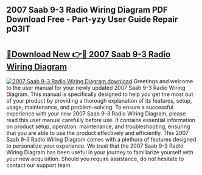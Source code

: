 ## 2007 Saab 9-3 Radio Wiring Diagram PDF Download Free - Part-yzy User Guide Repair pQ3IT

# <h2><a href="http://dfj3r1e.blite.top/?on=2007+Saab+9-3+Radio+Wiring+Diagram">🔗Download New 👉🔴 2007 Saab 9-3 Radio Wiring Diagram</a></h2>

[![2007 Saab 9-3 Radio Wiring Diagram download](https://i.imgur.com/lujVjoI.png)](http://dfj3r1e.blite.top/?on=2007+Saab+9-3+Radio+Wiring+Diagram)
Greetings and welcome to the user manual for your newly updated 2007 Saab 9-3 Radio Wiring Diagram. This manual is specifically designed to help you get the most out of your product by providing a thorough explanation of its features, setup, usage, maintenance, and problem-solving. To ensure a successful experience with your new 2007 Saab 9-3 Radio Wiring Diagram, please read this user manual carefully before use. It contains essential information on product setup, operation, maintenance, and troubleshooting, ensuring that you are able to use the product effectively and efficiently. This 2007 Saab 9-3 Radio Wiring Diagram comes with a plethora of features designed to personalize your experience. We trust that the 2007 Saab 9-3 Radio Wiring Diagram has been useful in your journey to familiarize yourself with your new acquisition. Should you require assistance, do not hesitate to contact our support team.
